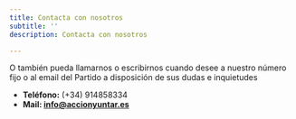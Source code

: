 ```yaml
---
title: Contacta con nosotros
subtitle: ''
description: Contacta con nosotros

---
```

O también pueda llamarnos o escribirnos cuando desee a nuestro número fijo o al email del Partido a disposición de sus dudas e inquietudes

* **Teléfono:** (+34) 914858334
* **Mail: info@accionyuntar.es**